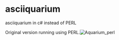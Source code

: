 # asciiquarium
asciiquarium in c# instead of PERL

Original version running using PERL.![Aquarium_perl](https://user-images.githubusercontent.com/909363/233498159-2c1849bb-8ded-49ac-9b3d-ae496ad5a26b.png)
